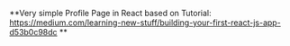 **Very simple Profile Page in React based on Tutorial: https://medium.com/learning-new-stuff/building-your-first-react-js-app-d53b0c98dc
**